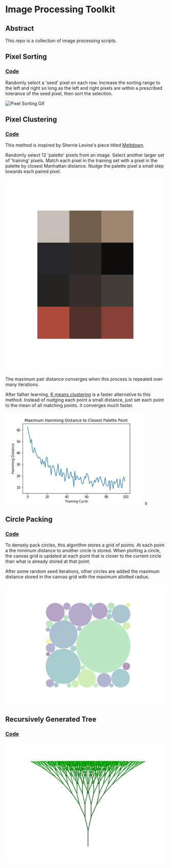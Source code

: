 # Image Processing Toolkit

## Abstract

This repo is a collection of image processing scripts.

## Pixel Sorting
### [Code](/PixelSorting/pixelSort.py)

Randomly select a 'seed' pixel on each row. Increase the sorting range to the left and right so long as the left and right pixels are within a prescribed tolerance of the seed pixel, then sort the selection.

![Pixel Sorting Gif](/PixelSorting/Show/SelectSort.gif?)

## Pixel Clustering
### [Code](/PixelClustering/cluster.py)

This method is inspired by Sherrie Levine's piece titled [Meltdown](https://www.moma.org/collection/works/65711).

Randomly select 12 'palette' pixels from an image. Select another larger set of 'training' pixels. Match each pixel in the training set with a pixel in the palette by closest Manhattan distance. Nudge the palette pixel a small step towards each paired pixel.

![Pixel Clustering Image](/PixelClustering/Show/PixelClustering.png)

The maximum pair distance converges when this process is repeated over many iterations.

After father learning, [K means clustering](https://en.wikipedia.org/wiki/K-means_clustering) is a faster alternative to this method. Instead of nudging each point a small distance, just set each point to the mean of all matching points. It converges much faster.

![Cluster Convergence](/PixelClustering/Show/ClusterConvergence.png)
s
## Circle Packing
### [Code](/CirclePacking/pack.py)

To densely pack circles, this algorithm stores a grid of points. At each point a the minimum distance to another circle is stored. When plotting a circle, the canvas grid is updated at each point that is closer to the current circle than what is already stored at that point.

After some random seed iterations, other circles are added the maximum distance stored in the canvas grid with the maximum allotted radius.

![Circle Packing](/CirclePacking/Show/pack.png)

## Recursively Generated Tree
### [Code](RecursiveTree/RecursiveTree.py)

![Recursive Tree](/RecursiveTree/Show/RecursiveTree.gif)
